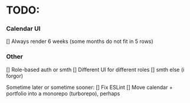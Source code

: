 # TODO:

### Calendar UI
[] Always render 6 weeks (some months do not fit in 5 rows)

### Other
[] Role-based auth or smth
[] Different UI for different roles
[] smth else (i forgor)

Sometime later or sometime sooner:
[] Fix ESLint
[] Move calendar + portfolio into a monorepo (turborepo), perhaps